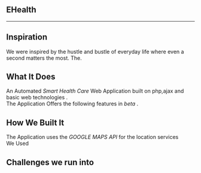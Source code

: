  ## EHealth
___

## Inspiration
We were inspired by the hustle and bustle of everyday life where even a second matters the most. The.

## What It Does
An Automated *Smart Health Care* Web Application built on php,ajax and basic web technologies .<br>
The Application Offers the following features in *beta* .

## How We Built It
The Application uses the *GOOGLE MAPS API* for the location services<br>
We Used


## Challenges we run into
